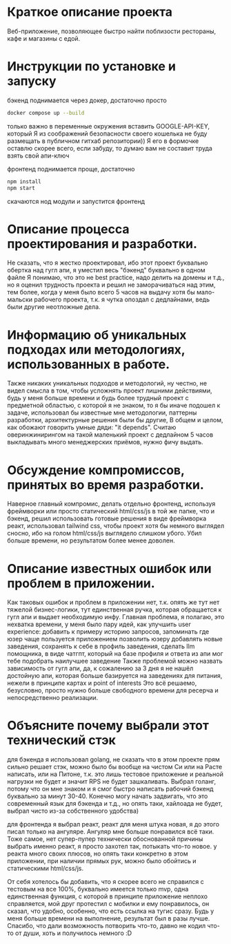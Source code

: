 # Краткое описание проекта
Веб-приложение, позволяющее быстро найти поблизости рестораны, кафе и магазины с едой.

# Инструкции по установке и запуску
бэкенд поднимается через докер, достаточно просто 
```bash
docker compose up --build
```
только важно в переменные окружения вставить GOOGLE-API-KEY, который 
Я из соображений безопасности своего кошелька не буду размещать в публичном гитхаб репозитории))
Я его в формочке оставлю скорее всего, если забуду, то думаю вам не составит труда взять свой апи-ключ

фронтенд поднимается проще, достаточно 
```bash
npm install
npm start
```
скачаются нод модули и запустится фронтенд

# Описание процесса проектирования и разработки.
Не сказать, что я жестко проектировал, ибо этот проект буквально обертка над гугл апи, я уместил весь "бэкенд" буквально в одном файле
Я понимаю, что это не best practice, надо делить на домены и т.д., но я оценил трудность проекта и решил не заморачиваться над этим, тем более, когда у меня было всего 5 часов на
выдачу хотя бы мало-мальски рабочего проекта, т.к. я чутка опоздал с дедлайнами, ведь были другие неотложные дела.


# Информацию об уникальных подходах или методологиях, использованных в работе.
Также никаких уникальных подходов и методологий, ну честно, не видел смысла в том, чтобы усложнять проект лишними действиями, будь у меня больше времени и будь более трудный проект
с предметной областью, с которой я не знаком, то я бы иначе подошел к задаче, использовал бы известные мне методологии, паттерны разработки, архитектурные решения были бы другие, 
В общем и целом, как обожают говорить умные дяди: "it depends". Считаю оверинжинирингом на такой маленький проект с дедлайном 5 часов выкладывать много менеджерских приёмов, нужно фичу выдать.

# Обсуждение компромиссов, принятых во время разработки.
Наверное главный компромис, делать отдельно фронтенд, используя фреймворки или просто статический html/css/js в той же папке, что и бэкенд, решил использовать готовые решения 
в виде фреймворка реакт, использовал tailwind css, чтобы проект хотя бы немного выглядел сносно, ибо на голом html/css/js выглядело слишком убого. Убил больше времени, но результатом 
более менее доволен.

# Описание известных ошибок или проблем в приложении.
Как таковых ошибок и проблем в приложении нет, т.к. опять же тут нет тяжелой бизнес-логики, тут единственная ручка, которая обращается к гугл апи и выдает необходимую инфу.
Главная проблема, я полагаю, это нехватка времени, у меня было пару идей, как улучшить user experience: добавить к примеру историю запросов, запоминать где юзер чаще пользуется приложением
позволить юзеру добавлять новые заведения, сохранять к себе в профиль заведения, сделать llm помощника, в виде чатгпт, который на базе профиля и ответа из апи мог тебе подобрать наилучшее заведение
Также проблемой можно назвать зависимость от гугл апи, да, к сожалению за 3 дня я не нашёл достойную апи, которая больше базируется на заведениях для питания, нежели в принципе картах и point of interests
Это всё решаемо, безусловно, просто нужно больше свободного времени для ресерча и непосредственно реализации.

# Объясните почему выбрали этот технический стэк
для бэкенда я использовал golang, не сказать что в этом проекте прям сильно решает стэк, можно было бы вообще на чистом Си или на Расте написать, или на Питоне, т.к. это лишь тестовое приложение и реальной нагрузки не будет
и значит RPS не будет зашкаливать. Выбрал голанг, потому что он мне знаком и я смог быстро написать рабочий бэкенд буквально за минут 30-40. Конечно могу начать задвигать, что это современный язык для бэкенда и т.д., но опять таки, хайлоада не будет, выбрал чисто из-за собственного удобства)

для фронтенда я выбрал реакт, реакт для меня штука новая, я до этого писал только на ангуляре. Ангуляр мне больше понравился всё таки. Тоже самое, нет супер-пупер технически обоснованной причины выбрать именно реакт, я просто захотел так, потыкать что-то новое.
у реакта много своих плюсов, но опять таки конкретно в этом приложении, при наличии прямых рук, можно было обойтись и статическими html/css/js.


От себя хотелось бы добавить, что я скорее всего не справился с тестовым на все 100%, буквально имеется только mvp, одна единственная функция, с которой в принципе приложение неплохо справляется, мой друг протестил с мобилки и ему понравилось,
он сказал, что удобно, особенно, что есть ссылка на тугис сразу. Будь у меня больше времени на выполнение, результат был в разы лучше. Спасибо, что дали возможность потворить что-то, давно не кодил что-то от души, хоть и получилось немного :D
